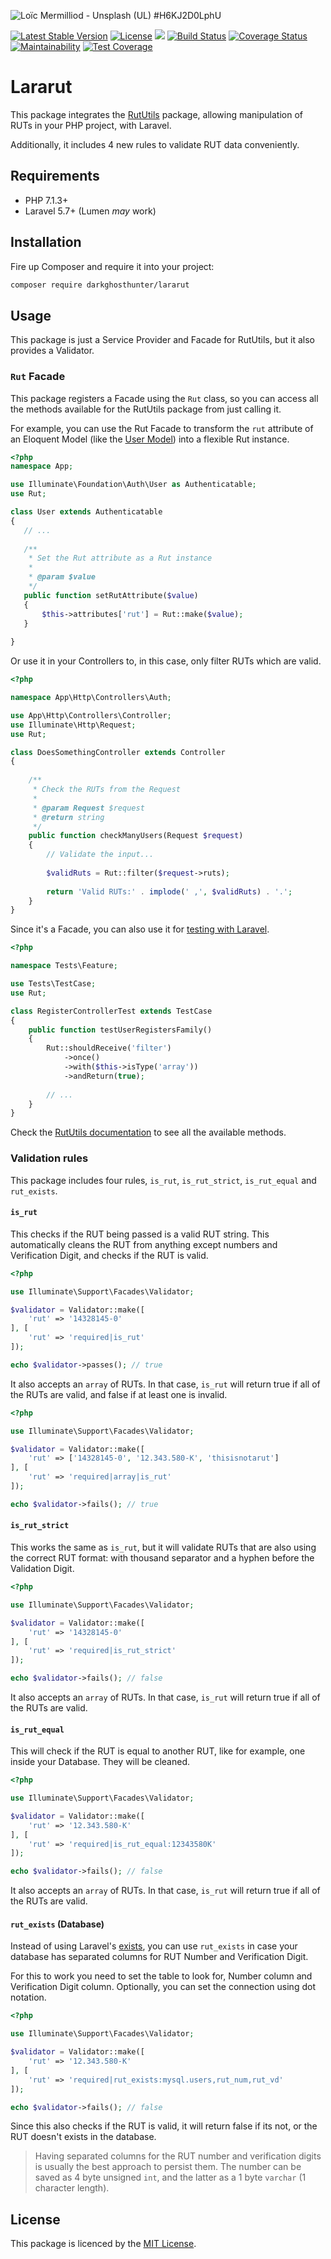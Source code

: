 ![Loïc Mermilliod - Unsplash (UL) #H6KJ2D0LphU](https://images.unsplash.com/photo-1490782300182-697b80ad4293?ixlib=rb-1.2.1&ixid=eyJhcHBfaWQiOjEyMDd9&auto=format&fit=crop&w=1280&h=400&q=80)

[![Latest Stable Version](https://poser.pugx.org/darkghosthunter/lararut/v/stable)](https://packagist.org/packages/darkghosthunter/lararut) [![License](https://poser.pugx.org/darkghosthunter/lararut/license)](https://packagist.org/packages/darkghosthunter/lararut)
![](https://img.shields.io/packagist/php-v/darkghosthunter/lararut.svg) [![Build Status](https://travis-ci.com/DarkGhostHunter/Lararut.svg?branch=master)](https://travis-ci.com/DarkGhostHunter/Lararut) [![Coverage Status](https://coveralls.io/repos/github/DarkGhostHunter/Lararut/badge.svg?branch=master)](https://coveralls.io/github/DarkGhostHunter/Lararut?branch=master) [![Maintainability](https://api.codeclimate.com/v1/badges/b07f8f752242ba1f2831/maintainability)](https://codeclimate.com/github/DarkGhostHunter/Lararut/maintainability) [![Test Coverage](https://api.codeclimate.com/v1/badges/b07f8f752242ba1f2831/test_coverage)](https://codeclimate.com/github/DarkGhostHunter/Lararut/test_coverage)

# Lararut

This package integrates the [RutUtils](https://github.com/DarkGhostHunter/RutUtils/) package, allowing manipulation of RUTs in your PHP project, with Laravel.

Additionally, it includes 4 new rules to validate RUT data conveniently.

## Requirements

- PHP 7.1.3+
- Laravel 5.7+ (Lumen *may* work)

## Installation

Fire up Composer and require it into your project:

```bash
composer require darkghosthunter/lararut
```

## Usage

This package is just a Service Provider and Facade for RutUtils, but it also provides a Validator.

### `Rut` Facade

This package registers a Facade using the `Rut` class, so you can access all the methods available for the RutUtils package from just calling it.

For example, you can use the Rut Facade to transform the `rut` attribute of an Eloquent Model (like the [User Model](https://github.com/laravel/laravel/tree/master/app/User.php)) into a flexible Rut instance.

```php
<?php
namespace App;

use Illuminate\Foundation\Auth\User as Authenticatable;
use Rut;

class User extends Authenticatable
{
   // ...
   
   /**
    * Set the Rut attribute as a Rut instance 
    * 
    * @param $value
    */
   public function setRutAttribute($value)
   {
       $this->attributes['rut'] = Rut::make($value);
   }
   
}
```

Or use it in your Controllers to, in this case, only filter RUTs which are valid.

```php
<?php

namespace App\Http\Controllers\Auth;

use App\Http\Controllers\Controller;
use Illuminate\Http\Request;
use Rut;

class DoesSomethingController extends Controller
{
    
    /**
     * Check the RUTs from the Request 
     * 
     * @param Request $request
     * @return string
     */
    public function checkManyUsers(Request $request)
    {
        // Validate the input...
        
        $validRuts = Rut::filter($request->ruts);
        
        return 'Valid RUTs:' . implode(' ,', $validRuts) . '.';
    }
}
```

Since it's a Facade, you can also use it for [testing with Laravel](https://laravel.com/docs/5.7/mocking#mocking-facades).

```php
<?php

namespace Tests\Feature;

use Tests\TestCase;
use Rut;

class RegisterControllerTest extends TestCase
{
    public function testUserRegistersFamily()
    {
        Rut::shouldReceive('filter')
            ->once()
            ->with($this->isType('array'))
            ->andReturn(true);
        
        // ...
    }
}
```

Check the [RutUtils documentation](https://github.com/DarkGhostHunter/RutUtils/blob/master/README.md) to see all the available methods.

### Validation rules

This package includes four rules, `is_rut`, `is_rut_strict`, `is_rut_equal` and `rut_exists`.

#### `is_rut`

This checks if the RUT being passed is a valid RUT string. This automatically cleans the RUT from anything except numbers and Verification Digit, and checks if the RUT is valid.

```php
<?php

use Illuminate\Support\Facades\Validator;

$validator = Validator::make([
    'rut' => '14328145-0'
], [
    'rut' => 'required|is_rut'
]);

echo $validator->passes(); // true
```

It also accepts an `array` of RUTs. In that case, `is_rut` will return true if all of the RUTs are valid, and false if at least one is invalid.

```php
<?php

use Illuminate\Support\Facades\Validator;

$validator = Validator::make([
    'rut' => ['14328145-0', '12.343.580-K', 'thisisnotarut']
], [
    'rut' => 'required|array|is_rut'
]);

echo $validator->fails(); // true
```


#### `is_rut_strict` 

This works the same as `is_rut`, but it will validate RUTs that are also using the correct RUT format: with thousand separator and a hyphen before the Validation Digit.

```php
<?php

use Illuminate\Support\Facades\Validator;

$validator = Validator::make([
    'rut' => '14328145-0'
], [
    'rut' => 'required|is_rut_strict'
]);

echo $validator->fails(); // false
```

It also accepts an `array` of RUTs. In that case, `is_rut` will return true if all of the RUTs are valid.

#### `is_rut_equal` 

This will check if the RUT is equal to another RUT, like for example, one inside your Database. They will be cleaned.
 
```php
<?php

use Illuminate\Support\Facades\Validator;

$validator = Validator::make([
    'rut' => '12.343.580-K'
], [
    'rut' => 'required|is_rut_equal:12343580K' 
]);

echo $validator->fails(); // false
```

It also accepts an `array` of RUTs. In that case, `is_rut` will return true if all of the RUTs are valid.

#### `rut_exists` (Database)

Instead of using Laravel's [exists](https://laravel.com/docs/master/validation#rule-exists), you can use `rut_exists` in case your database has separated columns for RUT Number and Verification Digit.

For this to work you need to set the table to look for, Number column and Verification Digit column. Optionally, you can set the connection using dot notation.
 
```php
<?php

use Illuminate\Support\Facades\Validator;

$validator = Validator::make([
    'rut' => '12.343.580-K'
], [
    'rut' => 'required|rut_exists:mysql.users,rut_num,rut_vd' 
]);

echo $validator->fails(); // false
```

Since this also checks if the RUT is valid, it will return false if its not, or the RUT doesn't exists in the database.

> Having separated columns for the RUT number and verification digits is usually the best approach to persist them. The number can be saved as 4 byte unsigned `int`, and the latter as a 1 byte `varchar` (1 character length).

## License

This package is licenced by the [MIT License](LICENSE).